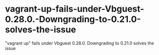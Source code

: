 # vagrant-up-fails-under-Vbguest-0.28.0.-Downgrading-to-0.21.0-solves-the-issue
"vagrant up" fails under Vbguest 0.28.0. Downgrading to 0.21.0 solves the issue
